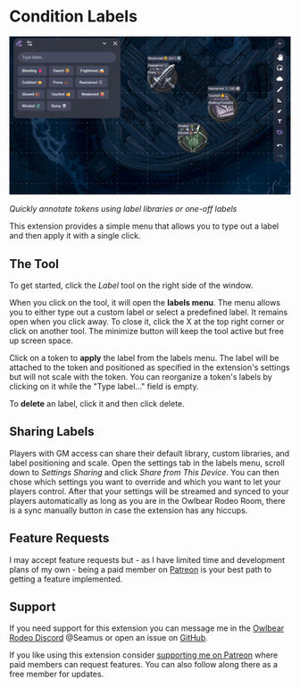 # Condition Labels

![Hero Image](https://github.com/SeamusFinlayson/condition-labels/blob/main/docs/HeroImage.png)

_Quickly annotate tokens using label libraries or one-off labels_

This extension provides a simple menu that allows you to type out a label and then apply it with a single click.

## The Tool

To get started, click the _Label_ tool on the right side of the window.

When you click on the tool, it will open the **labels menu**. The menu allows you to either type out a custom label or select a predefined label. It remains open when you click away. To close it, click the X at the top right corner or click on another tool. The minimize button will keep the tool active but free up screen space.

Click on a token to **apply** the label from the labels menu. The label will be attached to the token and positioned as specified in the extension's settings but will not scale with the token. You can reorganize a token's labels by clicking on it while the "Type label..." field is empty.

To **delete** an label, click it and then click delete.

## Sharing Labels

Players with GM access can share their default library, custom libraries, and label positioning and scale. Open the settings tab in the labels menu, scroll down to _Settings Sharing_ and click _Share from This Device_. You can then chose which settings you want to override and which you want to let your players control. After that your settings will be streamed and synced to your players automatically as long as you are in the Owlbear Rodeo Room, there is a sync manually button in case the extension has any hiccups.

## Feature Requests

I may accept feature requests but - as I have limited time and development plans of my own - being a paid member on [Patreon](https://www.patreon.com/SeamusFinlayson) is your best path to getting a feature implemented.

## Support

If you need support for this extension you can message me in the [Owlbear Rodeo Discord](https://discord.gg/yWSErB6Qaj) @Seamus or open an issue on [GitHub](https://github.com/SeamusFinlayson/condition-labels).

If you like using this extension consider [supporting me on Patreon](https://www.patreon.com/SeamusFinlayson) where paid members can request features. You can also follow along there as a free member for updates.
